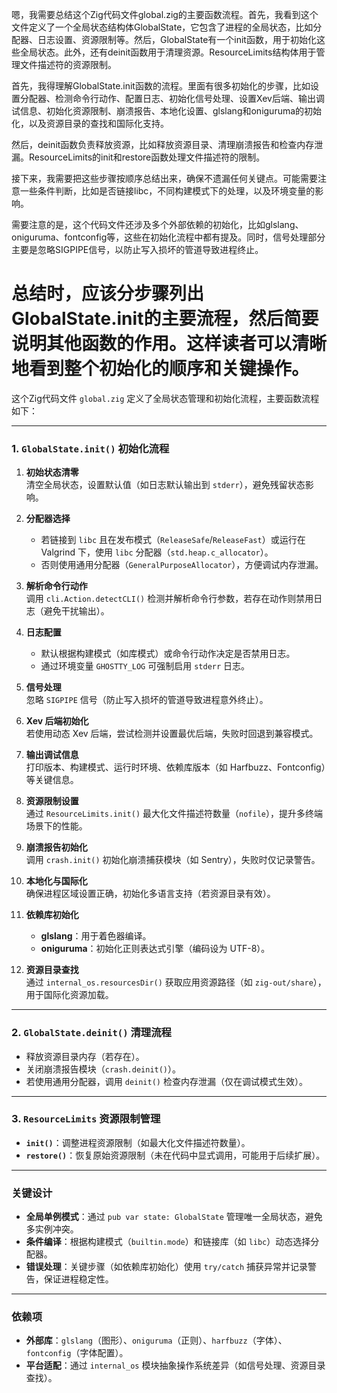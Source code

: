 嗯，我需要总结这个Zig代码文件global.zig的主要函数流程。首先，我看到这个文件定义了一个全局状态结构体GlobalState，它包含了进程的全局状态，比如分配器、日志设置、资源限制等。然后，GlobalState有一个init函数，用于初始化这些全局状态。此外，还有deinit函数用于清理资源。ResourceLimits结构体用于管理文件描述符的资源限制。

首先，我得理解GlobalState.init函数的流程。里面有很多初始化的步骤，比如设置分配器、检测命令行动作、配置日志、初始化信号处理、设置Xev后端、输出调试信息、初始化资源限制、崩溃报告、本地化设置、glslang和oniguruma的初始化，以及资源目录的查找和国际化支持。

然后，deinit函数负责释放资源，比如释放资源目录、清理崩溃报告和检查内存泄漏。ResourceLimits的init和restore函数处理文件描述符的限制。

接下来，我需要把这些步骤按顺序总结出来，确保不遗漏任何关键点。可能需要注意一些条件判断，比如是否链接libc，不同构建模式下的处理，以及环境变量的影响。

需要注意的是，这个代码文件还涉及多个外部依赖的初始化，比如glslang、oniguruma、fontconfig等，这些在初始化流程中都有提及。同时，信号处理部分主要是忽略SIGPIPE信号，以防止写入损坏的管道导致进程终止。

总结时，应该分步骤列出GlobalState.init的主要流程，然后简要说明其他函数的作用。这样读者可以清晰地看到整个初始化的顺序和关键操作。
================================================
这个Zig代码文件 `global.zig` 定义了全局状态管理和初始化流程，主要函数流程如下：

---

### **1. `GlobalState.init()` 初始化流程**
1. **初始状态清零**  
   清空全局状态，设置默认值（如日志默认输出到 `stderr`），避免残留状态影响。

2. **分配器选择**  
   - 若链接到 `libc` 且在发布模式（`ReleaseSafe`/`ReleaseFast`）或运行在 Valgrind 下，使用 `libc` 分配器（`std.heap.c_allocator`）。  
   - 否则使用通用分配器（`GeneralPurposeAllocator`），方便调试内存泄漏。

3. **解析命令行动作**  
   调用 `cli.Action.detectCLI()` 检测并解析命令行参数，若存在动作则禁用日志（避免干扰输出）。

4. **日志配置**  
   - 默认根据构建模式（如库模式）或命令行动作决定是否禁用日志。  
   - 通过环境变量 `GHOSTTY_LOG` 可强制启用 `stderr` 日志。

5. **信号处理**  
   忽略 `SIGPIPE` 信号（防止写入损坏的管道导致进程意外终止）。

6. **Xev 后端初始化**  
   若使用动态 Xev 后端，尝试检测并设置最优后端，失败时回退到兼容模式。

7. **输出调试信息**  
   打印版本、构建模式、运行时环境、依赖库版本（如 Harfbuzz、Fontconfig）等关键信息。

8. **资源限制设置**  
   通过 `ResourceLimits.init()` 最大化文件描述符数量（`nofile`），提升多终端场景下的性能。

9. **崩溃报告初始化**  
   调用 `crash.init()` 初始化崩溃捕获模块（如 Sentry），失败时仅记录警告。

10. **本地化与国际化**  
    确保进程区域设置正确，初始化多语言支持（若资源目录有效）。

11. **依赖库初始化**  
    - **glslang**：用于着色器编译。  
    - **oniguruma**：初始化正则表达式引擎（编码设为 UTF-8）。  

12. **资源目录查找**  
    通过 `internal_os.resourcesDir()` 获取应用资源路径（如 `zig-out/share`），用于国际化资源加载。

---

### **2. `GlobalState.deinit()` 清理流程**
- 释放资源目录内存（若存在）。
- 关闭崩溃报告模块（`crash.deinit()`）。
- 若使用通用分配器，调用 `deinit()` 检查内存泄漏（仅在调试模式生效）。

---

### **3. `ResourceLimits` 资源限制管理**
- **`init()`**：调整进程资源限制（如最大化文件描述符数量）。  
- **`restore()`**：恢复原始资源限制（未在代码中显式调用，可能用于后续扩展）。

---

### **关键设计**
- **全局单例模式**：通过 `pub var state: GlobalState` 管理唯一全局状态，避免多实例冲突。
- **条件编译**：根据构建模式（`builtin.mode`）和链接库（如 `libc`）动态选择分配器。
- **错误处理**：关键步骤（如依赖库初始化）使用 `try/catch` 捕获异常并记录警告，保证进程稳定性。

---

### **依赖项**
- **外部库**：`glslang`（图形）、`oniguruma`（正则）、`harfbuzz`（字体）、`fontconfig`（字体配置）。  
- **平台适配**：通过 `internal_os` 模块抽象操作系统差异（如信号处理、资源目录查找）。